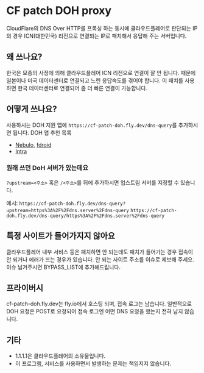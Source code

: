 # CF patch DOH proxy

CloudFlare의 DNS Over HTTP를 프록싱 하는 동시에 클라우드플레어로 판단되는 IP의 경우 ICN(대한민국) 리전으로 연결되는 IP로 패치해서 응답해 주는 서버입니다.


## 왜 쓰나요?

한국은 모종의 사정에 의해 클라우드플레어 ICN 리전으로 연결이 잘 안 됩니다. 때문에 일본이나 미국 데이터센터로 연결되고 느린 응답속도를 겪어야 합니다.
이 패치를 사용하면 한국 데이터센터로 연결되어 좀 더 빠른 연결이 가능합니다.


## 어떻게 쓰나요?

사용하시는 DOH 지원 앱에 `https://cf-patch-doh.fly.dev/dns-query`를 추가하시면 됩니다.
DOH 앱 추천 목록
- [Nebulo][], [fdroid][Nebulo-fdroid]
- [Intra][]

[Nebulo]: https://play.google.com/store/apps/details?id=com.frostnerd.smokescreen
[Nebulo-fdroid]: https://git.frostnerd.com/PublicAndroidApps/smokescreen
[Intra]: https://play.google.com/store/apps/details?id=app.intra


### 원래 쓰던 DoH 서버가 있는데요

`?upstream=<주소>` 혹은 `/<주소>`를 뒤에 추가하시면 업스트림 서버를 지정할 수 있습니다.

예시:
`https://cf-patch-doh.fly.dev/dns-query?upstream=https%3A%2F%2Fdns.server%2Fdns-query`
`https://cf-patch-doh.fly.dev/dns-query/https%3A%2F%2Fdns.server%2Fdns-query`


## 특정 사이트가 들어가지지 않아요

클라우드플레어 내부 서비스 등은 패치하면 안 되는데도 패치가 들어가는 경우 접속이 안 되거나 에러가 뜨는 경우가 있습니다. 안 되는 사이트 주소를 이슈로 제보해 주세요.
이슈 남겨주시면 BYPASS_LIST에 추가해드립니다.


## 프라이버시

cf-patch-doh.fly.dev는 fly.io에서 호스팅 되며, 접속 로그는 남습니다.
일반적으로 DOH 요청은 POST로 요청되어 접속 로그엔 어떤 DNS 요청을 했는지 전혀 남지 않습니다.


## 기타

- 1.1.1.1은 클라우드플레어의 소유물입니다.
- 이 프로그램, 서비스를 사용하면서 발생하는 문제는 책임지지 않습니다.
